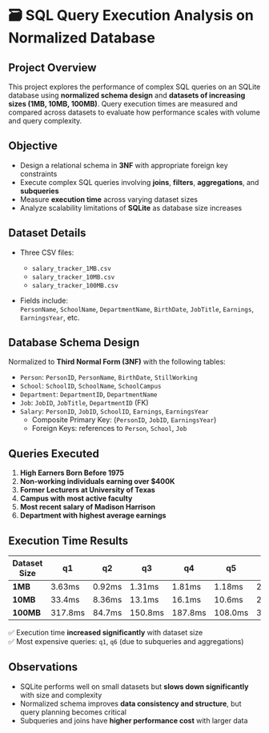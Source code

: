 # 🗃️ SQL Query Execution Analysis on Normalized Database

## Project Overview

This project explores the performance of complex SQL queries on an SQLite database using **normalized schema design** and **datasets of increasing sizes (1MB, 10MB, 100MB)**. Query execution times are measured and compared across datasets to evaluate how performance scales with volume and query complexity.

## Objective

- Design a relational schema in **3NF** with appropriate foreign key constraints  
- Execute complex SQL queries involving **joins**, **filters**, **aggregations**, and **subqueries**  
- Measure **execution time** across varying dataset sizes  
- Analyze scalability limitations of **SQLite** as database size increases


## Dataset Details

- Three CSV files:  
  - `salary_tracker_1MB.csv`  
  - `salary_tracker_10MB.csv`  
  - `salary_tracker_100MB.csv`

- Fields include:  
  `PersonName`, `SchoolName`, `DepartmentName`, `BirthDate`, `JobTitle`, `Earnings`, `EarningsYear`, etc.

## Database Schema Design

Normalized to **Third Normal Form (3NF)** with the following tables:

- `Person`: `PersonID`, `PersonName`, `BirthDate`, `StillWorking`
- `School`: `SchoolID`, `SchoolName`, `SchoolCampus`
- `Department`: `DepartmentID`, `DepartmentName`
- `Job`: `JobID`, `JobTitle`, `DepartmentID` (FK)
- `Salary`: `PersonID`, `JobID`, `SchoolID`, `Earnings`, `EarningsYear`  
  - Composite Primary Key: (`PersonID`, `JobID`, `EarningsYear`)  
  - Foreign Keys: references to `Person`, `School`, `Job`

## Queries Executed

1. **High Earners Born Before 1975**  
2. **Non-working individuals earning over $400K**  
3. **Former Lecturers at University of Texas**  
4. **Campus with most active faculty**  
5. **Most recent salary of Madison Harrison**  
6. **Department with highest average earnings**

## Execution Time Results

| Dataset Size | q1     | q2     | q3     | q4     | q5     | q6     |
|--------------|--------|--------|--------|--------|--------|--------|
| **1MB**      | 3.63ms | 0.92ms | 1.31ms | 1.81ms | 1.18ms | 2.96ms |
| **10MB**     | 33.4ms | 8.36ms | 13.1ms | 16.1ms | 10.6ms | 29.9ms |
| **100MB**    | 317.8ms| 84.7ms | 150.8ms| 187.8ms| 108.0ms| 331.0ms|

✅ Execution time **increased significantly** with dataset size  
✅ Most expensive queries: `q1`, `q6` (due to subqueries and aggregations)

## Observations

- SQLite performs well on small datasets but **slows down significantly** with size and complexity  
- Normalized schema improves **data consistency and structure**, but query planning becomes critical  
- Subqueries and joins have **higher performance cost** with larger data
